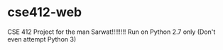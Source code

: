# cse412-web
CSE 412 Project for the man Sarwat!!!!!!!!
Run on Python 2.7 only (Don't even attempt Python 3)
